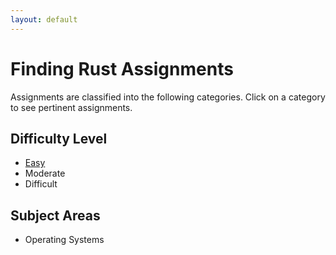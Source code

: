 ```yaml
---
layout: default
---
```



# Finding Rust Assignments

Assignments are classified into the following categories. Click on a category to see pertinent assignments.

## Difficulty Level

* [Easy](easy.html)
* Moderate
* Difficult

## Subject Areas

* Operating Systems
